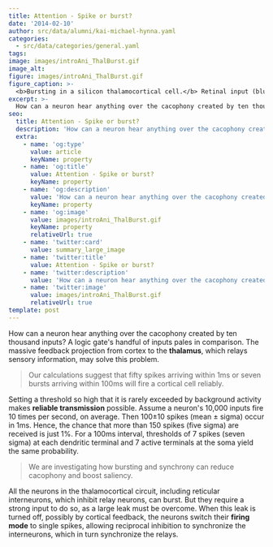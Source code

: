 ```yaml
---
title: Attention - Spike or burst?
date: '2014-02-10'
author: src/data/alumni/kai-michael-hynna.yaml
categories:
  - src/data/categories/general.yaml
tags:
image: images/introAni_ThalBurst.gif
image_alt:
figure: images/introAni_ThalBurst.gif
figure_caption: >-
  <b>Bursting in a silicon thalamocortical cell.</b> Retinal input (blue) triggers single spikes (red) or bursts (green). Bursts require priming by inhibition (from a reticular neuron) evoked by vigorous responses; otherwise the cell switches to single-spike mode. [Kai Hynna 2002]
excerpt: >-
  How can a neuron hear anything over the cacophony created by ten thousand inputs?
seo:
  title: Attention - Spike or burst?
  description: 'How can a neuron hear anything over the cacophony created by ten thousand inputs?'
  extra:
    - name: 'og:type'
      value: article
      keyName: property
    - name: 'og:title'
      value: Attention - Spike or burst?
      keyName: property
    - name: 'og:description'
      value: 'How can a neuron hear anything over the cacophony created by ten thousand inputs?'
      keyName: property
    - name: 'og:image'
      value: images/introAni_ThalBurst.gif
      keyName: property
      relativeUrl: true
    - name: 'twitter:card'
      value: summary_large_image
    - name: 'twitter:title'
      value: Attention - Spike or burst?
    - name: 'twitter:description'
      value: 'How can a neuron hear anything over the cacophony created by ten thousand inputs?'
    - name: 'twitter:image'
      value: images/introAni_ThalBurst.gif
      relativeUrl: true
template: post
---
```

How can a neuron hear anything over the cacophony created by ten thousand inputs? A logic gate's handful of inputs pales in comparison. The massive feedback projection from cortex to the **thalamus**, which relays sensory information, may solve this problem.

> Our calculations suggest that fifty spikes arriving within 1ms or seven bursts arriving within 100ms will fire a cortical cell reliably.

Setting a threshold so high that it is rarely exceeded by background activity makes **reliable transmission** possible. Assume a neuron's 10,000 inputs fire 10 times per second, on average. Then 100±10 spikes (mean ± sigma) occur in 1ms. Hence, the chance that more than 150 spikes (five sigma) are received is just 1%. For a 100ms interval, thresholds of 7 spikes (seven sigma) at each dendritic terminal and 7 active terminals at the soma yield the same probability.

> We are investigating how bursting and synchrony can reduce cacophony and boost saliency.

All the neurons in the thalamocortical circuit, including reticular interneurons, which inhibit relay neurons, can burst. But they require a strong input to do so, as a large leak must be overcome. When this leak is turned off, possibly by cortical feedback, the neurons switch their **firing mode** to single spikes, allowing reciprocal inhibition to synchronize the interneurons, which in turn synchronize the relays.
